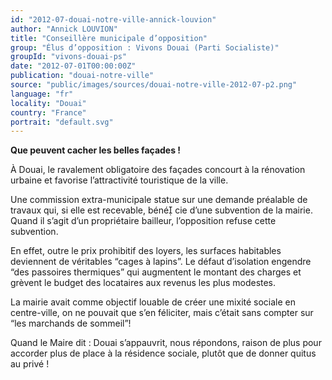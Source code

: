 ```yaml
---
id: "2012-07-douai-notre-ville-annick-louvion"
author: "Annick LOUVION"
title: "Conseillère municipale d’opposition"
group: "Élus d’opposition : Vivons Douai (Parti Socialiste)"
groupId: "vivons-douai-ps"
date: "2012-07-01T00:00:00Z"
publication: "douai-notre-ville"
source: "public/images/sources/douai-notre-ville-2012-07-p2.png"
language: "fr"
locality: "Douai"
country: "France"
portrait: "default.svg"
---
```


**Que peuvent cacher les belles façades !**

À Douai, le ravalement obligatoire des façades concourt à la rénovation urbaine et favorise l’attractivité touristique de la ville.

Une commission extra-municipale statue sur une demande préalable de travaux qui, si elle est recevable, béné cie d’une subvention de la mairie. Quand il s’agit d’un propriétaire bailleur, l’opposition refuse cette subvention.

En effet, outre le prix prohibitif des loyers, les surfaces habitables deviennent de véritables “cages à lapins”. Le défaut d’isolation engendre “des passoires thermiques” qui augmentent le montant des charges et grèvent le budget des locataires aux revenus  les plus modestes.

La mairie avait comme objectif  louable de créer une mixité sociale en centre-ville, on ne pouvait que s’en féliciter, mais c’était sans compter sur “les marchands de sommeil”!

Quand le Maire dit : Douai s’appauvrit, nous répondons, raison de plus pour accorder plus de place à la résidence sociale, plutôt que de donner quitus au privé !
